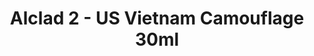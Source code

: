 ---
layout: product
title: "Alclad 2 - US Vietnam Camouflage 30ml"
price: "TBA" 
desc: "Metalizer boja"
img_path: "/assets/img/ALCESET019.jpg"
brand: "N/A"
available: false
special_offer: false
new: false
soon: false
cat: "040000"
subcat: "040300"
subsubcat: "0N/A"
sifra: "ALCESET019"
popular: false
---